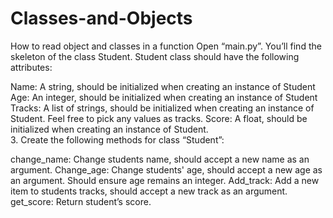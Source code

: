 # Classes-and-Objects
How to read object and classes in a function
 Open “main.py”. You’ll find the skeleton of the class Student. Student class should have the following attributes:

 Name: A string, should be initialized when creating an instance of Student
 Age: An integer, should be initialized when creating an instance of Student
Tracks: A list of strings, should be initialized when creating an instance of Student. Feel free to pick any values as tracks.
 Score: A float, should be initialized when creating an instance of Student.    
3.  Create the following methods for class “Student”:

change_name: Change students name, should accept a new name as an argument.
Change_age: Change students' age, should accept a new age as an argument. Should ensure age remains an integer.
Add_track: Add a new item to students tracks, should accept a new track as an argument.
get_score: Return student’s score.
